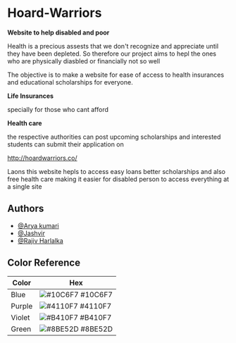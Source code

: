 # Hoard-Warriors

**Website to help disabled and poor**


Health is a precious assests that we don't recognize and appreciate until they have been depleted.
So therefore our project aims to hepl the ones who are physically diasbled or financially not so well 

The objective is to make a website for ease of access to health insurances and educational scholarships for everyone.

**Life Insurances**

specially for those who cant afford

**Health care**

the respective authorities can post upcoming scholarships and interested students can submit their application on
 
http://hoardwarriors.co/


Laons
this website hepls to access easy loans better scholarships and also free health care making it easier for disabled person to access everything at a single site 

## Authors

- [@Arya kumari](https://www.github.com/A1Kumari)
- [@Jashvir](https://www.github.com/katewajasvir)
- [@Rajiv Harlalka](https://www.github.com/rajivharlalka)


## Color Reference

| Color             | Hex                                                                |
| ----------------- | ------------------------------------------------------------------ |
| Blue | ![#10C6F7](https://via.placeholder.com/10/10C6F7?text=+) #10C6F7 |
| Purple | ![#4110F7](https://via.placeholder.com/10/4110F7?text=+) #4110F7 |
| Violet | ![#B410F7](https://via.placeholder.com/10/B410F7?text=+) #B410F7 |
| Green | ![#8BE52D](https://via.placeholder.com/10/8BE52D?text=+) #8BE52D |


